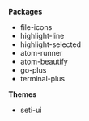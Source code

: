 **Packages**  

  * file-icons
  * highlight-line
  * highlight-selected
  * atom-runner
  * atom-beautify
  * go-plus
  * terminal-plus

**Themes**  

  * seti-ui
